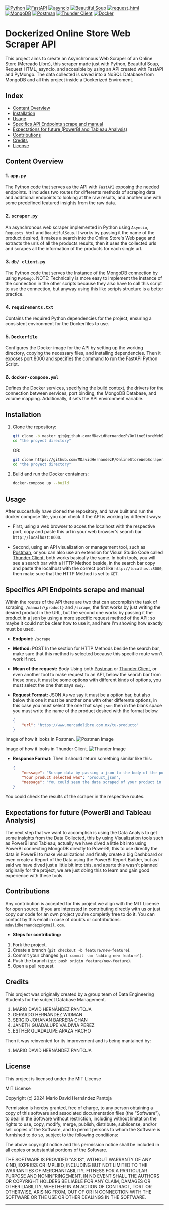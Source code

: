 [![Python](https://img.shields.io/badge/python-3.12.1-red.svg)](https://www.python.org/)
[![FastAPI](https://img.shields.io/badge/FastAPI-v0.95.2-brightgreen.svg)](https://fastapi.tiangolo.com/)
[![asyncio](https://img.shields.io/badge/asyncio-v3.4.3-9cf.svg)](https://docs.python.org/3/library/asyncio.html)
[![Beautiful Soup](https://img.shields.io/badge/Beautiful%20Soup-v4.11.1-blue.svg)](https://www.crummy.com/software/BeautifulSoup/)
[![request_html](https://img.shields.io/badge/request__html-v0.10.0-ff69b4.svg)](https://pypi.org/project/requests-html/)
[![MongoDB](https://img.shields.io/badge/MongoDB-v5.0.5-green.svg)](https://www.mongodb.com/)
[![Postman](https://img.shields.io/badge/Postman-v10.8.1-orange.svg)](https://www.postman.com/)
[![Thunder Client](https://img.shields.io/badge/Thunder%20Client-v1.10.0-orange.svg)](https://www.thunderclient.com/)
[![Docker](https://img.shields.io/badge/Docker-v20.10.17-purple.svg)](https://www.docker.com/)

# Dockerized Online Store Web Scraper API

This project aims to create an Asynchronous Web Scraper of an Online Store (Mercado Libre), this scraper made just with Python, Beautiful Soup, Request HTML, asyncio, and accesible by using an API created with FastAPI and PyMongo. The data collected is saved into a NoSQL Database from MongoDB and all this project inside a Dockerized Enviroment.

## Index

- [Content Overview](#content-overview)
- [Installation](#installation)
- [Usage](#usage)
- [Specifics API Endpoints scrape and manual](#specifics-api-endpoints-scrape-and-manual)
- [Expectations for future (PowerBI and Tableau Analysis)](#expectations-for-future-powerbi-and-tableau-analysis)
- [Contributions](#contributions)
- [Credits](#credits)
- [License](#license)

## Content Overview

### 1. `app.py`

The Python code that serves as the API with `FastAPI` exposing the needed endpoints. It includes two routes for differents methods of scraping data and additional endpoints to looking at the raw results, and another one with some predefined featured insights from the raw data.

### 2. `scraper.py`

An asynchronous web scraper implemented in Python using `Asyncio`, `Requests_html` and `BeautifulSoup`. It works by passing it the name of the product desired, it makes a search into the Online Store's Web page and extracts the urls of all the products results, then it uses the collected urls and scrapes all the information of the products for each single url.

### 3. `db/ client.py`

The Python code that serves the Instance of the MongoDB connection by using `PyMongo`. NOTE: Technically is more easy to implement the instance of the connection in the other scripts because they also have to call this script to use the connection, but anyway using this like scripts structure is a better practice.

### 4. `requirements.txt`

Contains the required Python dependencies for the project, ensuring a consistent environment for the Dockerfiles to use.

### 5. `Dockerfile`

Configures the Docker image for the API by setting up the working directory, copying the necessary files, and installing dependencies. Then it exposes port 8000 and specifies the command to run the FastAPI Python Script.

### 6. `docker-compose.yml`

Defines the Docker services, specifying the build context, the drivers for the connection between services, port binding, the MongoDB Database, and volume mapping. Additionally, it sets the API environment variable.

## Installation

1. Clone the repository:

    ```bash
    git clone -b master git@github.com:MDavidHernandezP/OnlineStoreWebScraperAPI.git
    cd "the proyect directory"
    ```
    
    OR:

    ```bash
    git clone https://github.com/MDavidHernandezP/OnlineStoreWebScraperAPI.git
    cd "the proyect directory"
    ```

2. Build and run the Docker containers:

    ```bash
    docker-compose up --build
    ```

## Usage

After succesfully have cloned the repository, and have built and run the docker compose file, you can check if the API is working by different ways:

- First, using a web browser to acces the localhost with the respective port, copy and paste this url in your web browser's search bar `http://localhost:8000`.

- Second, using an API visualization or management tool, such as [Postman](https://www.postman.com/downloads/), or you can also use an extension for Visual Studio Code called [Thunder Client](https://www.thunderclient.com/), both works basically the same. In both tools, you will see a search bar with a HTTP Method beside, in the search bar copy and paste the localhost with the correct port like `http://localhost:8000`, then make sure that the HTTP Method is set to `GET`.

## Specifics API Endpoints scrape and manual

Within the routes of the API there are two that can accomplish the task of scraping, `/manual/{product}` and `/scrape`, the first works by just writing the desired product in the URL, but the second one works by passing it the product in a json by using a more specific request method of the API; so maybe it could not be clear how to use it, and here I'm showing how exactly must be used.

- **Endpoint:** `/scrape`

- **Method:** POST
In the section for HTTP Methods beside the search bar, make sure that this method is selected because this specific route won't work if not.

- **Mean of the request:** Body
Using both [Postman](https://www.postman.com/downloads/) or [Thunder Client](https://www.thunderclient.com/), or even another tool to make request to an API, below the search bar from these ones, it must be some options with different kinds of options, you must select the one that says `Body`.

- **Request Format:** JSON
As we say it must be a option bar, but also below this one it must be another one with other differente options, in this case you must select the one that says `json` then in the blank space you must write the name of the product desired with the format below.

    ```json
    {
        "url": "https://www.mercadolibre.com.mx/tu-producto"
    }
    ```

Image of how it looks in Postman.
![Postman Image](images/postman.png)

Image of how it looks in Thunder Client.
![Thunder Image](images/thunder-client.png)

- **Response Format:**
Then it should return something similar like this:

    ```json
    {
        "message": "Scrape data by passing a json to the body of the post request.",
        "Your product selected was": "product_json",
        "message": "You could seen the data scraped of your product in the route (/data)."
    }
    ```

You could check the results of the scraper in the respective routes.

## Expectations for future (PowerBI and Tableau Analysis)

The next step that we want to accomplish is using the Data Analyis to get some insights from the Data Collected, this by using Visualization tools such as PowerBI and Tableau; actually we have dived a little bit into using PowerBI connecting MongoDB directly to PowerBI, this to use directly the data in PowerBI to make visualizations and finally create a big Dashboard or even create a Report of the Data using the PowerBI Report Builder, but as I said we have dived just a little bit into this, and aparte this wasn't planned originally for the project, we are just doing this to learn and gain good experience with these tools.

## Contributions

Any contribution is accepted for this project we align with the MIT License for open source. If you are interested in contributing directly with us or just copy our code for an own project you're completly free to do it. You can contact by this email in case of doubts or contributions: `mdavidhernandezp@gmail.com`.

- **Steps for contributing:**
1. Fork the project.
2. Create a branch (`git checkout -b feature/new-feature`).
3. Commit your changes (`git commit -am 'adding new feature'`).
4. Push the branch (`git push origin feature/new-feature`).
5. Open a pull request.


## Credits

This project was originally created by a group team of Data Engineering Students for the subject Database Management.

1. MARIO DAVID HERNÁNDEZ PANTOJA
2. GERARDO HERNÁNDEZ WIDMAN
3. SERGIO JOHANAN BARRERA CHAN
4. JANETH GUADALUPE VALDIVIA PEREZ
5. ESTHER GUADALUPE APAZA HACHO

Then it was reinvented for its improvement and is being mantained by:

1. MARIO DAVID HERNÁNDEZ PANTOJA

## License

This project is licensed under the MIT License

MIT License

Copyright (c) 2024 Mario David Hernández Pantoja

Permission is hereby granted, free of charge, to any person obtaining a copy
of this software and associated documentation files (the "Software"), to deal
in the Software without restriction, including without limitation the rights
to use, copy, modify, merge, publish, distribute, sublicense, and/or sell
copies of the Software, and to permit persons to whom the Software is
furnished to do so, subject to the following conditions:

The above copyright notice and this permission notice shall be included in all
copies or substantial portions of the Software.

THE SOFTWARE IS PROVIDED "AS IS", WITHOUT WARRANTY OF ANY KIND, EXPRESS OR
IMPLIED, INCLUDING BUT NOT LIMITED TO THE WARRANTIES OF MERCHANTABILITY,
FITNESS FOR A PARTICULAR PURPOSE AND NONINFRINGEMENT. IN NO EVENT SHALL THE
AUTHORS OR COPYRIGHT HOLDERS BE LIABLE FOR ANY CLAIM, DAMAGES OR OTHER
LIABILITY, WHETHER IN AN ACTION OF CONTRACT, TORT OR OTHERWISE, ARISING FROM,
OUT OF OR IN CONNECTION WITH THE SOFTWARE OR THE USE OR OTHER DEALINGS IN THE
SOFTWARE.

---